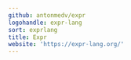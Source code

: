 ```yaml
---
github: antonmedv/expr
logohandle: expr-lang
sort: exprlang
title: Expr
website: 'https://expr-lang.org/'
---
```

